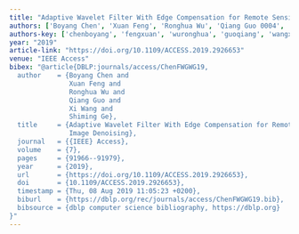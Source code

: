 ```yaml
---
title: "Adaptive Wavelet Filter With Edge Compensation for Remote Sensing Image Denoising"
authors: ['Boyang Chen', 'Xuan Feng', 'Ronghua Wu', 'Qiang Guo 0004', 'Xi Wang', 'Shiming Ge']
authors-key: ['chenboyang', 'fengxuan', 'wuronghua', 'guoqiang', 'wangxi', 'geshiming']
year: "2019"
article-link: "https://doi.org/10.1109/ACCESS.2019.2926653"
venue: "IEEE Access"
bibex: "@article{DBLP:journals/access/ChenFWGWG19,
  author    = {Boyang Chen and
               Xuan Feng and
               Ronghua Wu and
               Qiang Guo and
               Xi Wang and
               Shiming Ge},
  title     = {Adaptive Wavelet Filter With Edge Compensation for Remote Sensing
               Image Denoising},
  journal   = {{IEEE} Access},
  volume    = {7},
  pages     = {91966--91979},
  year      = {2019},
  url       = {https://doi.org/10.1109/ACCESS.2019.2926653},
  doi       = {10.1109/ACCESS.2019.2926653},
  timestamp = {Thu, 08 Aug 2019 11:05:23 +0200},
  biburl    = {https://dblp.org/rec/journals/access/ChenFWGWG19.bib},
  bibsource = {dblp computer science bibliography, https://dblp.org}
}"
---
```

